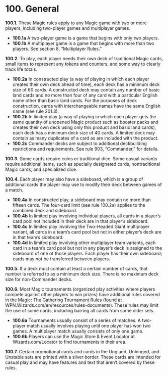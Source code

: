 # **100.** General

**100.1.** These Magic rules apply to any Magic game with two or more players, including two-player games and multiplayer games.
+ **100.1a** A two-player game is a game that begins with only two players.
+ **100.1b** A multiplayer game is a game that begins with more than two players. See section 8, “Multiplayer Rules.”

**100.2.** To play, each player needs their own deck of traditional Magic cards, small items to represent any tokens and counters, and some way to clearly track life totals.
+ **100.2a** In constructed play (a way of playing in which each player creates their own deck ahead of time), each deck has a minimum deck size of 60 cards. A constructed deck may contain any number of basic land cards and no more than four of any card with a particular English name other than basic land cards. For the purposes of deck construction, cards with interchangeable names have the same English name (see rule 201.3).
+ **100.2b** In limited play (a way of playing in which each player gets the same quantity of unopened Magic product such as booster packs and creates their own deck using only this product and basic land cards), each deck has a minimum deck size of 40 cards. A limited deck may contain as many duplicates of a card as are included with the product.
+ **100.2c** Commander decks are subject to additional deckbuilding restrictions and requirements. See rule 903, “Commander,” for details.

**100.3.** Some cards require coins or traditional dice. Some casual variants require additional items, such as specially designated cards, nontraditional Magic cards, and specialized dice.

**100.4.** Each player may also have a sideboard, which is a group of additional cards the player may use to modify their deck between games of a match.
+ **100.4a** In constructed play, a sideboard may contain no more than fifteen cards. The four-card limit (see rule 100.2a) applies to the combined deck and sideboard.
+ **100.4b** In limited play involving individual players, all cards in a player’s card pool not included in their deck are in that player’s sideboard.
+ **100.4c** In limited play involving the Two-Headed Giant multiplayer variant, all cards in a team’s card pool but not in either player’s deck are in that team’s sideboard.
+ **100.4d** In limited play involving other multiplayer team variants, each card in a team’s card pool but not in any player’s deck is assigned to the sideboard of one of those players. Each player has their own sideboard; cards may not be transferred between players.

**100.5.** If a deck must contain at least a certain number of cards, that number is referred to as a minimum deck size. There is no maximum deck size for non-Commander decks.

**100.6.** Most Magic tournaments (organized play activities where players compete against other players to win prizes) have additional rules covered in the Magic: The Gathering Tournament Rules (found at WPN.Wizards.com/en/resources/rules-documents). These rules may limit the use of some cards, including barring all cards from some older sets.
+ **100.6a** Tournaments usually consist of a series of matches. A two-player match usually involves playing until one player has won two games. A multiplayer match usually consists of only one game.
+ **100.6b** Players can use the Magic Store & Event Locator at Wizards.com/Locator to find tournaments in their area.

**100.7.** Certain promotional cards and cards in the Unglued, Unhinged, and Unstable sets are printed with a silver border. These cards are intended for casual play and may have features and text that aren’t covered by these rules.
